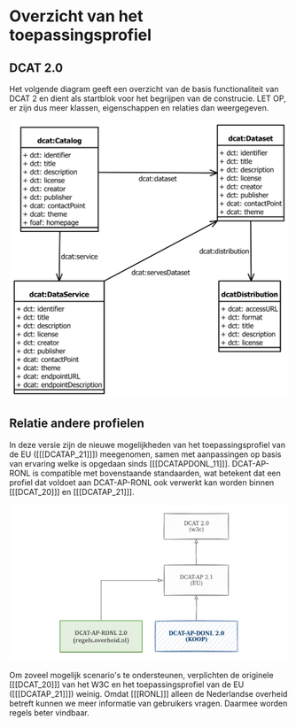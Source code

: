 # Overzicht van het toepassingsprofiel

## DCAT 2.0

Het volgende diagram geeft een overzicht van de basis functionaliteit van DCAT 2 en dient als startblok voor het begrijpen van de construcie. LET OP, er zijn dus meer klassen, eigenschappen en relaties dan weergegeven. 

![DCAT 2.0 in het kort](./media/dcat-ap-donl-model.svg "DCAT 2.0 in het kort.")

## Relatie andere profielen

In deze versie zijn de nieuwe mogelijkheden van het toepassingsprofiel van de EU ([[[DCATAP_21]]]) meegenomen,
samen met aanpassingen op basis van ervaring welke is opgedaan sinds [[[DCATAPDONL_11]]]. DCAT-AP-RONL is compatible met
bovenstaande standaarden, wat betekent dat een profiel dat voldoet aan DCAT-AP-RONL ook verwerkt kan worden binnen
[[[DCAT_20]]] en [[[DCATAP_21]]].

![DCAT-AP-RONL positionering](./media/DCAT-AP-RONL-positie.jpg "DCAT-AP-RONL positionering")

Om zoveel mogelijk scenario's te ondersteunen, verplichten de originele [[[DCAT_20]]] van het W3C en het
toepassingsprofiel van de EU ([[[DCATAP_21]]]) weinig. Omdat [[[RONL]]] alleen de Nederlandse overheid betreft kunnen we
meer informatie van gebruikers vragen. Daarmee worden regels beter vindbaar.
